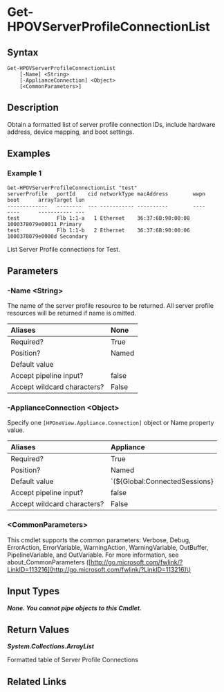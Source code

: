 ﻿---
description: Retrieve Server Profile Connections
---

# Get-HPOVServerProfileConnectionList

## Syntax

```text
Get-HPOVServerProfileConnectionList
    [-Name] <String>
    [-ApplianceConnection] <Object>
    [<CommonParameters>]
```

## Description

Obtain a formatted list of server profile connection IDs, include hardware address, device mapping, and boot settings.

## Examples

###  Example 1 

```text
Get-HPOVServerProfileConnectionList "test"
serverProfile   portId    cid networkType macAddress        wwpn             boot      arrayTarget lun
-------------   --------  --- ----------- ----------        ----             ----      ----------- ---                     
test            Flb 1:1-a   1 Ethernet    36:37:6B:90:00:08 1000378079e00011 Primary                  
test            Flb 1:1-b   2 Ethernet    36:37:6B:90:00:06 1000378079e0000d Secondary                
```

List Server Profile connections for Test.

## Parameters

### -Name &lt;String&gt;

The name of the server profile resource to be returned.  All server profile resources will be returned if name is omitted.

| Aliases | None |
| :--- | :--- |
| Required? | True |
| Position? | Named |
| Default value |  |
| Accept pipeline input? | false |
| Accept wildcard characters? | False |

### -ApplianceConnection &lt;Object&gt;

Specify one `[HPOneView.Appliance.Connection]` object or Name property value.

| Aliases | Appliance |
| :--- | :--- |
| Required? | True |
| Position? | Named |
| Default value | `(${Global:ConnectedSessions} | ? Default)` |
| Accept pipeline input? | false |
| Accept wildcard characters? | False |

### &lt;CommonParameters&gt;

This cmdlet supports the common parameters: Verbose, Debug, ErrorAction, ErrorVariable, WarningAction, WarningVariable, OutBuffer, PipelineVariable, and OutVariable. For more information, see about\_CommonParameters \([http://go.microsoft.com/fwlink/?LinkID=113216](http://go.microsoft.com/fwlink/?LinkID=113216)\)

## Input Types

_**None.  You cannot pipe objects to this Cmdlet.**_

## Return Values

_**System.Collections.ArrayList**_

Formatted table of Server Profile Connections

## Related Links

